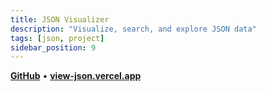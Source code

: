 ```yaml
---
title: JSON Visualizer
description: "Visualize, search, and explore JSON data"
tags: [json, project]
sidebar_position: 9
---
```


[**GitHub**](https://github.com/stefanicjuraj/json-visualizer) • [**view-json.vercel.app**](https://view-json.vercel.app/)

